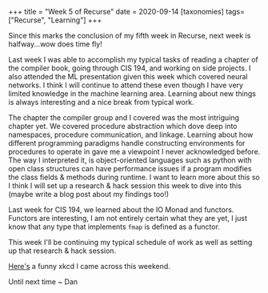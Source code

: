 +++
title = "Week 5 of Recurse"
date = 2020-09-14
[taxonomies]
tags=["Recurse", "Learning"]
+++

Since this marks the conclusion of my fifth week in Recurse, next week is halfway...wow does time fly!

Last week I was able to accomplish my typical tasks of reading a chapter of the compiler book, going through CIS 194, and working on side projects. I also attended the ML presentation
given this week which covered neural networks. I think I will continue to attend these even though I have very limited knowledge in the machine learning area. Learning about
new things is always interesting and a nice break from typical work. 

The chapter the compiler group and I covered was the most intriguing chapter yet. We covered procedure abstraction which dove deep into namespaces, procedure communication, and linkage.
Learning about how different programming paradigms handle constructing environments for procedures to operate in gave me a viewpoint I never acknowledged before. The way I interpreted it,
is object-oriented languages such as python with open class structures can have performance issues if a program modifies the class fields & methods during runtime. I want to learn more
about this so I think I will set up a research & hack session this week to dive into this (maybe write a blog post about my findings too!)

Last week for CIS 194, we learned about the IO Monad and functors. Functors are interesting, I am not entirely certain what they are yet, I just know that any type that implements 
`fmap` is defined as a functor.

This week I'll be continuing my typical schedule of work as well as setting up that research & hack session.

[Here's](https://xkcd.com/1312/) a funny xkcd I came across this weekend.

Until next time
~ Dan

